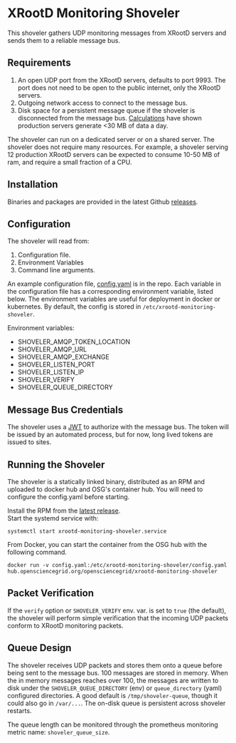 XRootD Monitoring Shoveler
==========================

This shoveler gathers UDP monitoring messages from XRootD servers and sends them to a reliable message bus.

Requirements
------------

1. An open UDP port from the XRootD servers, defaults to port 9993.  The port does not need to be open to the public 
   internet, only the XRootD servers.
2. Outgoing network access to connect to the message bus.
3. Disk space for a persistent message queue if the shoveler is disconnected from the message bus.
[Calculations](https://gist.github.com/djw8605/79b3b5a3f5b928f2f50ff469ce57d028) have shown production servers 
   generate <30 MB of data a day.

The shoveler can run on a dedicated server or on a shared server.  The shoveler does not require many resources.
For example, a shoveler serving 12 production XRootD servers can be expected to consume 10-50 MB of ram, 
and require a small fraction of a CPU.

Installation
------------

Binaries and packages are provided in the latest Github [releases](https://github.com/opensciencegrid/xrootd-monitoring-shoveler/releases).

Configuration
-------------

The shoveler will read from:

1. Configuration file.
2. Environment Variables
3. Command line arguments.

An example configuration file, [config.yaml](config/config.yaml) is in the repo.  Each variable in the configuration 
file has a corresponding environment variable, listed below.  The environment variables are useful for deployment in 
docker or kubernetes.  By default, the config is stored in `/etc/xrootd-monitoring-shoveler`.

Environment variables:

* SHOVELER_AMQP_TOKEN_LOCATION
* SHOVELER_AMQP_URL
* SHOVELER_AMQP_EXCHANGE
* SHOVELER_LISTEN_PORT
* SHOVELER_LISTEN_IP
* SHOVELER_VERIFY
* SHOVELER_QUEUE_DIRECTORY

Message Bus Credentials
-----------------------

The shoveler uses a [JWT](https://jwt.io/) to authorize with the message bus.  The token will be issued by an 
automated process, but for now, long lived tokens are issued to sites. 

Running the Shoveler
--------------------

The shoveler is a statically linked binary, distributed as an RPM and uploaded to docker hub and OSG's container hub.
You will need to configure the config.yaml before starting.

Install the RPM from the [latest release](https://github.com/opensciencegrid/xrootd-monitoring-shoveler/releases).  
Start the systemd service with:

    systemctl start xrootd-monitoring-shoveler.service

From Docker, you can start the container from the OSG hub with the following command.

    docker run -v config.yaml:/etc/xrootd-monitoring-shoveler/config.yaml hub.opensciencegrid.org/opensciencegrid/xrootd-monitoring-shoveler


Packet Verification
-------------------

If the `verify` option or `SHOVELER_VERIFY` env. var. is set to `true` (the default), the shoveler will perform 
simple verification that the incoming UDP packets conform to XRootD monitoring packets.

Queue Design
------------

The shoveler receives UDP packets and stores them onto a queue before being sent to the message bus.  100 messages 
are stored in memory.  When the in memory messages reaches over 100, the messages are written to disk under the 
`SHOVELER_QUEUE_DIRECTORY` (env) or `queue_directory` (yaml) configured directories.  A good default is 
`/tmp/shoveler-queue`, though it could also go in `/var/...`.  The on-disk queue is persistent across shoveler 
restarts.

The queue length can be monitored through the prometheus monitoring metric name: `shoveler_queue_size`.
